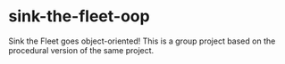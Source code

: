 # sink-the-fleet-oop
Sink the Fleet goes object-oriented!  This is a group project based on the procedural version of the same project.
